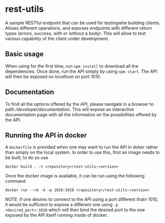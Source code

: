 # rest-utils

A sample RESTful endpoint that can be used for testingwhe building clients. Allows different operations, and exposes endpoints with different return types (errors, success, with or without a body). This will allow to test various capability of the client under development.

## Basic usage

When using for the first time, run `npm install` to download all the dependencies. Once done, run the API simply by using `npm start`. The API will then be exposed on _localhost_ on port _1010_.

## Documentation

To find all the options offered by the API, please navigate in a browser to path _/developer/documentation_. This will expose an interactive documentation page with all the information on the possibilities offered by the API.

## Running the API in docker

A `Dockerfile` is provided when one may want to run the API in doker rather than simply on the local system. In order to use this, first an image needs to be built; to do so use 

```
docker build . -t <repository>/rest-utils:<version>
```
Once the docker image is available, it can be run using the following command

```
docker run --rm -d -p 1010:1010 <repository>/rest-utils:<version>
```

NOTE: if one desires to connect to the API using a port different thatn 1010, it would be sufficient to expose a different one using `-p <desired_port>:1010` which will then bind the desired port to the one exposed by the API itself running inside of docker.
